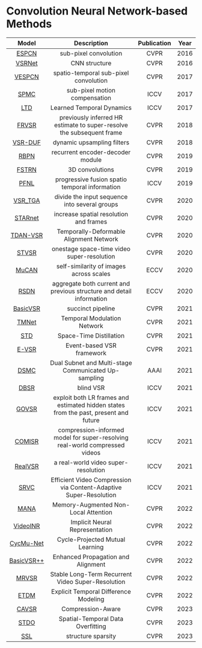 # Convolution Neural Network-based Methods
Model | Description | Publication | Year
:-:|:-:|:-:|:-:
[ESPCN](https://openaccess.thecvf.com/content_cvpr_2016/papers/Shi_Real-Time_Single_Image_CVPR_2016_paper.pdf)|sub-pixel convolution|CVPR|2016
[VSRNet](https://ieeexplore.ieee.org/stamp/stamp.jsp?tp=&arnumber=7444187)|CNN structure|CVPR|2016
[VESPCN](https://openaccess.thecvf.com/content_cvpr_2017/papers/Caballero_Real-Time_Video_Super-Resolution_CVPR_2017_paper.pdf)|spatio-temporal sub-pixel convolution|CVPR|2017
[SPMC](https://openaccess.thecvf.com/content_ICCV_2017/papers/Tao_Detail-Revealing_Deep_Video_ICCV_2017_paper.pdf)|sub-pixel motion compensation|ICCV|2017
[LTD](https://openaccess.thecvf.com/content_ICCV_2017/papers/Liu_Robust_Video_Super-Resolution_ICCV_2017_paper.pdf)| Learned Temporal Dynamics|ICCV|2017
[FRVSR](https://openaccess.thecvf.com/content_cvpr_2018/papers/Sajjadi_Frame-Recurrent_Video_Super-Resolution_CVPR_2018_paper.pdf)|previously inferred HR estimate to super-resolve the subsequent frame|CVPR|2018
[VSR-DUF](https://openaccess.thecvf.com/content_cvpr_2018/papers/Jo_Deep_Video_Super-Resolution_CVPR_2018_paper.pdf)|dynamic upsampling filters|CVPR|2018
[RBPN](https://openaccess.thecvf.com/content_CVPR_2019/papers/Haris_Recurrent_Back-Projection_Network_for_Video_Super-Resolution_CVPR_2019_paper.pdf)|recurrent encoder-decoder module|CVPR|2019
[FSTRN](https://openaccess.thecvf.com/content_CVPR_2019/papers/Li_Fast_Spatio-Temporal_Residual_Network_for_Video_Super-Resolution_CVPR_2019_paper.pdf)|3D convolutions|CVPR|2019
[PFNL](https://openaccess.thecvf.com/content_ICCV_2019/papers/Yi_Progressive_Fusion_Video_Super-Resolution_Network_via_Exploiting_Non-Local_Spatio-Temporal_Correlations_ICCV_2019_paper.pdf)|progressive fusion spatio temporal information|ICCV|2019
[VSR_TGA](https://openaccess.thecvf.com/content_CVPR_2020/papers/Isobe_Video_Super-Resolution_With_Temporal_Group_Attention_CVPR_2020_paper.pdf)|divide the input sequence into several groups|CVPR|2020
[STARnet](https://openaccess.thecvf.com/content_CVPR_2020/papers/Haris_Space-Time-Aware_Multi-Resolution_Video_Enhancement_CVPR_2020_paper.pdf)|increase spatial resolution and frames|CVPR|2020
[TDAN-VSR](https://openaccess.thecvf.com/content_CVPR_2020/papers/Tian_TDAN_Temporally-Deformable_Alignment_Network_for_Video_Super-Resolution_CVPR_2020_paper.pdf)|Temporally-Deformable Alignment Network |CVPR|2020
[STVSR](https://openaccess.thecvf.com/content_CVPR_2020/papers/Xiang_Zooming_Slow-Mo_Fast_and_Accurate_One-Stage_Space-Time_Video_Super-Resolution_CVPR_2020_paper.pdf)| onestage space-time video super-resolution|CVPR|2020
[MuCAN](https://link.springer.com/content/pdf/10.1007/978-3-030-58607-2_20.pdf)|self-similarity of images across scales|ECCV|2020
[RSDN](https://link.springer.com/content/pdf/10.1007/978-3-030-58610-2_38.pdf)|aggregate both current and previous structure and detail information|ECCV|2020
[BasicVSR](https://openaccess.thecvf.com/content/CVPR2021/papers/Chan_BasicVSR_The_Search_for_Essential_Components_in_Video_Super-Resolution_and_CVPR_2021_paper.pdf)|succinct pipeline|CVPR|2021
[TMNet](https://openaccess.thecvf.com/content/CVPR2021/papers/Xu_Temporal_Modulation_Network_for_Controllable_Space-Time_Video_Super-Resolution_CVPR_2021_paper.pdf)|Temporal Modulation Network|CVPR|2021
[STD](https://openaccess.thecvf.com/content/CVPR2021/papers/Xiao_Space-Time_Distillation_for_Video_Super-Resolution_CVPR_2021_paper.pdf)|Space-Time Distillation|CVPR|2021
[E-VSR](https://openaccess.thecvf.com/content/CVPR2021/papers/Jing_Turning_Frequency_to_Resolution_Video_Super-Resolution_via_Event_Cameras_CVPR_2021_paper.pdf)|Event-based VSR framework|CVPR|2021
[DSMC](https://ojs.aaai.org/index.php/AAAI/article/view/16310/16117)|Dual Subnet and Multi-stage Communicated Up-sampling|AAAI|2021
[DBSR](https://openaccess.thecvf.com/content/ICCV2021/papers/Pan_Deep_Blind_Video_Super-Resolution_ICCV_2021_paper.pdf)|blind VSR|ICCV|2021
[GOVSR](https://openaccess.thecvf.com/content/ICCV2021/papers/Yi_Omniscient_Video_Super-Resolution_ICCV_2021_paper.pdf)| exploit both LR frames and estimated hidden states from the past, present and future|ICCV|2021
[COMISR](https://openaccess.thecvf.com/content/ICCV2021/papers/Li_COMISR_Compression-Informed_Video_Super-Resolution_ICCV_2021_paper.pdf)|  compression-informed model for super-resolving real-world compressed videos |ICCV|2021
[RealVSR](https://openaccess.thecvf.com/content/ICCV2021/papers/Yang_Real-World_Video_Super-Resolution_A_Benchmark_Dataset_and_a_Decomposition_Based_ICCV_2021_paper.pdf)| a real-world video super-resolution |ICCV|2021
[SRVC](https://openaccess.thecvf.com/content/ICCV2021/papers/Khani_Efficient_Video_Compression_via_Content-Adaptive_Super-Resolution_ICCV_2021_paper.pdf)| Efficient Video Compression via Content-Adaptive Super-Resolution |ICCV|2021
[MANA](https://openaccess.thecvf.com/content/CVPR2022/papers/Yu_Memory-Augmented_Non-Local_Attention_for_Video_Super-Resolution_CVPR_2022_paper.pdf)| Memory-Augmented Non-Local Attention |CVPR|2022
[VideoINR](https://openaccess.thecvf.com/content/CVPR2022/papers/Chen_VideoINR_Learning_Video_Implicit_Neural_Representation_for_Continuous_Space-Time_Super-Resolution_CVPR_2022_paper.pdf)| Implicit Neural Representation |CVPR|2022
[CycMu-Net](https://openaccess.thecvf.com/content/CVPR2022/papers/Hu_Spatial-Temporal_Space_Hand-in-Hand_Spatial-Temporal_Video_Super-Resolution_via_Cycle-Projected_Mutual_Learning_CVPR_2022_paper.pdf)| Cycle-Projected Mutual Learning |CVPR|2022
[BasicVSR++](https://openaccess.thecvf.com/content/CVPR2022/papers/Chan_BasicVSR_Improving_Video_Super-Resolution_With_Enhanced_Propagation_and_Alignment_CVPR_2022_paper.pdf)|  Enhanced Propagation and Alignment |CVPR|2022
[MRVSR](https://openaccess.thecvf.com/content/CVPR2022/papers/Chiche_Stable_Long-Term_Recurrent_Video_Super-Resolution_CVPR_2022_paper.pdf)| Stable Long-Term Recurrent Video Super-Resolution |CVPR|2022
[ETDM](https://openaccess.thecvf.com/content/CVPR2022/papers/Isobe_Look_Back_and_Forth_Video_Super-Resolution_With_Explicit_Temporal_Difference_CVPR_2022_paper.pdf)| Explicit Temporal Difference Modeling |CVPR|2022
[CAVSR](https://openaccess.thecvf.com/content/CVPR2023/papers/Wang_Compression-Aware_Video_Super-Resolution_CVPR_2023_paper.pdf)| Compression-Aware |CVPR|2023
[STDO](https://openaccess.thecvf.com/content/CVPR2023/papers/Li_Towards_High-Quality_and_Efficient_Video_Super-Resolution_via_Spatial-Temporal_Data_Overfitting_CVPR_2023_paper.pdf)| Spatial-Temporal Data Overfitting |CVPR|2023
[SSL](https://openaccess.thecvf.com/content/CVPR2023/papers/Xia_Structured_Sparsity_Learning_for_Efficient_Video_Super-Resolution_CVPR_2023_paper.pdf)| structure sparsity |CVPR|2023